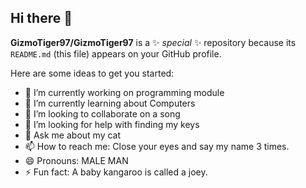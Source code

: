 ## Hi there 👋


**GizmoTiger97/GizmoTiger97** is a ✨ _special_ ✨ repository because its `README.md` (this file) appears on your GitHub profile.

Here are some ideas to get you started:

- 🔭 I’m currently working on programming module
- 🌱 I’m currently learning about Computers
- 👯 I’m looking to collaborate on a song
- 🤔 I’m looking for help with finding my keys
- 💬 Ask me about my cat
- 📫 How to reach me: Close your eyes and say my name 3 times.
- 😄 Pronouns: MALE MAN
- ⚡ Fun fact: A baby kangaroo is called a joey.
  
